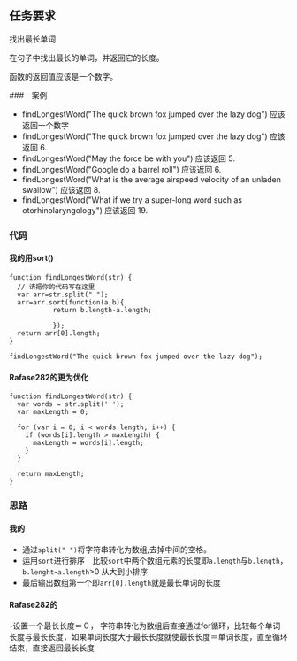## 任务要求
找出最长单词

在句子中找出最长的单词，并返回它的长度。

函数的返回值应该是一个数字。

###　案例
- findLongestWord("The quick brown fox jumped over the lazy dog") 应该返回一个数字
- findLongestWord("The quick brown fox jumped over the lazy dog") 应该返回 6.
- findLongestWord("May the force be with you") 应该返回 5.
- findLongestWord("Google do a barrel roll") 应该返回 6.
- findLongestWord("What is the average airspeed velocity of an unladen swallow") 应该返回 8.
- findLongestWord("What if we try a super-long word such as otorhinolaryngology") 应该返回 19.

### 代码
#### 我的用sort()
```
function findLongestWord(str) {
  // 请把你的代码写在这里
  var arr=str.split(" ");
  arr=arr.sort(function(a,b){
           return b.length-a.length;
           
           });
  return arr[0].length;
}

findLongestWord("The quick brown fox jumped over the lazy dog");

```

#### Rafase282的更为优化
```
function findLongestWord(str) {
  var words = str.split(' ');
  var maxLength = 0;

  for (var i = 0; i < words.length; i++) {
    if (words[i].length > maxLength) {
      maxLength = words[i].length;
    }
  }

  return maxLength;
}
```
### 思路

#### 我的
- 通过`split(" ")`将字符串转化为数组,去掉中间的空格。
- 运用`sort`进行排序　比较`sort`中两个数组元素的长度即`a.length`与`b.length`，`b.lenght`-`a.length`>0 从大到小排序
- 最后输出数组第一个即`arr[0].length`就是最长单词的长度

#### Rafase282的
-设置一个最长长度＝０， 字符串转化为数组后直接通过for循环，比较每个单词长度与最长长度，如果单词长度大于最长长度就使最长长度＝单词长度，直至循环结束，直接返回最长长度
